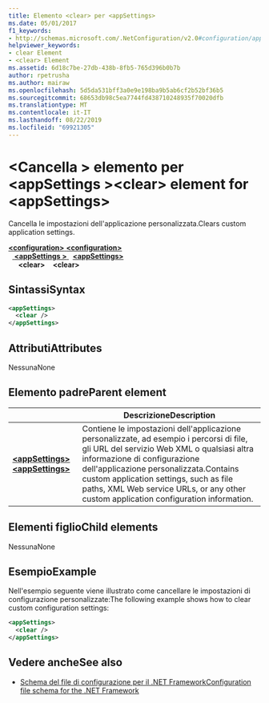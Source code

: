 ```yaml
---
title: Elemento <clear> per <appSettings>
ms.date: 05/01/2017
f1_keywords:
- http://schemas.microsoft.com/.NetConfiguration/v2.0#configuration/appSettings/clear
helpviewer_keywords:
- clear Element
- <clear> Element
ms.assetid: 6d18c7be-27db-438b-8fb5-765d396b0b7b
author: rpetrusha
ms.author: mairaw
ms.openlocfilehash: 5d5da531bff3a0e9e198ba9b5ab6cf2b52bf36b5
ms.sourcegitcommit: 68653db98c5ea7744fd438710248935f70020dfb
ms.translationtype: MT
ms.contentlocale: it-IT
ms.lasthandoff: 08/22/2019
ms.locfileid: "69921305"
---
```

# <a name="clear-element-for-appsettings"></a><span data-ttu-id="e322d-102">\<Cancella > elemento per \<appSettings ></span><span class="sxs-lookup"><span data-stu-id="e322d-102">\<clear> element for \<appSettings></span></span>

<span data-ttu-id="e322d-103">Cancella le impostazioni dell'applicazione personalizzata.</span><span class="sxs-lookup"><span data-stu-id="e322d-103">Clears custom application settings.</span></span>

<span data-ttu-id="e322d-104">[ **\<configuration>** ](../configuration-element.md) </span><span class="sxs-lookup"><span data-stu-id="e322d-104">[**\<configuration>**](../configuration-element.md) </span></span>  
<span data-ttu-id="e322d-105">&nbsp;&nbsp;[ **\<appSettings >** ](appsettings-element-for-configuration.md) </span><span class="sxs-lookup"><span data-stu-id="e322d-105">&nbsp;&nbsp;[**\<appSettings>**](appsettings-element-for-configuration.md) </span></span>  
<span data-ttu-id="e322d-106">&nbsp;&nbsp;&nbsp;&nbsp; **\<clear>**</span><span class="sxs-lookup"><span data-stu-id="e322d-106">&nbsp;&nbsp;&nbsp;&nbsp;**\<clear>**</span></span>

## <a name="syntax"></a><span data-ttu-id="e322d-107">Sintassi</span><span class="sxs-lookup"><span data-stu-id="e322d-107">Syntax</span></span>

```xml
<appSettings>
  <clear />
</appSettings>
```

## <a name="attributes"></a><span data-ttu-id="e322d-108">Attributi</span><span class="sxs-lookup"><span data-stu-id="e322d-108">Attributes</span></span>

<span data-ttu-id="e322d-109">Nessuna</span><span class="sxs-lookup"><span data-stu-id="e322d-109">None</span></span>

## <a name="parent-element"></a><span data-ttu-id="e322d-110">Elemento padre</span><span class="sxs-lookup"><span data-stu-id="e322d-110">Parent element</span></span>

|     | <span data-ttu-id="e322d-111">Descrizione</span><span class="sxs-lookup"><span data-stu-id="e322d-111">Description</span></span> |
| --- | ----------- |
| [<span data-ttu-id="e322d-112"> **\<appSettings>** </span><span class="sxs-lookup"><span data-stu-id="e322d-112">**\<appSettings>**</span></span>](appsettings-element-for-configuration.md) | <span data-ttu-id="e322d-113">Contiene le impostazioni dell'applicazione personalizzate, ad esempio i percorsi di file, gli URL del servizio Web XML o qualsiasi altra informazione di configurazione dell'applicazione personalizzata.</span><span class="sxs-lookup"><span data-stu-id="e322d-113">Contains custom application settings, such as file paths, XML Web service URLs, or any other custom application configuration information.</span></span> |

## <a name="child-elements"></a><span data-ttu-id="e322d-114">Elementi figlio</span><span class="sxs-lookup"><span data-stu-id="e322d-114">Child elements</span></span>

<span data-ttu-id="e322d-115">Nessuna</span><span class="sxs-lookup"><span data-stu-id="e322d-115">None</span></span>

## <a name="example"></a><span data-ttu-id="e322d-116">Esempio</span><span class="sxs-lookup"><span data-stu-id="e322d-116">Example</span></span>

<span data-ttu-id="e322d-117">Nell'esempio seguente viene illustrato come cancellare le impostazioni di configurazione personalizzate:</span><span class="sxs-lookup"><span data-stu-id="e322d-117">The following example shows how to clear custom configuration settings:</span></span>

```xml
<appSettings>
  <clear />
</appSettings>
```

## <a name="see-also"></a><span data-ttu-id="e322d-118">Vedere anche</span><span class="sxs-lookup"><span data-stu-id="e322d-118">See also</span></span>

- [<span data-ttu-id="e322d-119">Schema del file di configurazione per il .NET Framework</span><span class="sxs-lookup"><span data-stu-id="e322d-119">Configuration file schema for the .NET Framework</span></span>](../index.md)

